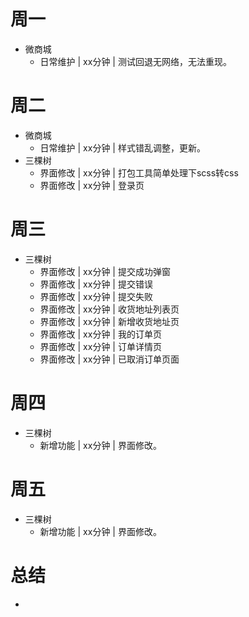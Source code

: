 # 周一
* 微商城
    - 日常维护 | xx分钟 | 测试回退无网络，无法重现。

# 周二
* 微商城
    - 日常维护 | xx分钟 | 样式错乱调整，更新。
* 三棵树
    - 界面修改 | xx分钟 | 打包工具简单处理下scss转css
    - 界面修改 | xx分钟 | 登录页

# 周三
* 三棵树
    - 界面修改 | xx分钟 | 提交成功弹窗
    - 界面修改 | xx分钟 | 提交错误
    - 界面修改 | xx分钟 | 提交失败
    - 界面修改 | xx分钟 | 收货地址列表页
    - 界面修改 | xx分钟 | 新增收货地址页
    - 界面修改 | xx分钟 | 我的订单页
    - 界面修改 | xx分钟 | 订单详情页
    - 界面修改 | xx分钟 | 已取消订单页面

# 周四
* 三棵树
    - 新增功能 | xx分钟 | 界面修改。

# 周五
* 三棵树
    - 新增功能 | xx分钟 | 界面修改。

# 总结
*
